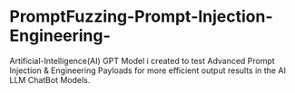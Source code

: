 # PromptFuzzing-Prompt-Injection-Engineering-
Artificial-Intelligence(AI) GPT Model i created to test Advanced Prompt Injection &amp; Engineering Payloads for more efficient output results in the AI LLM ChatBot Models.
